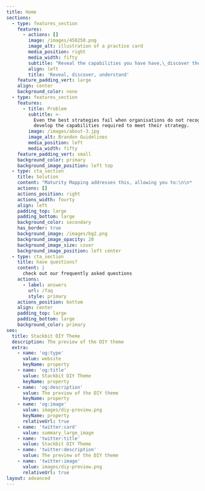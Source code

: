 ```yaml
---
title: Home
sections:
  - type: features_section
    features:
      - actions: []
        image: /images/450250.png
        image_alt: illustration of a practice card
        media_position: right
        media_width: fifty
        subtitle: "Reveal the capabilities you have have,\_discover the new capabilities you need &\_understand the change required"
        align: left
        title: 'Reveal, discover, understand'
    feature_padding_vert: large
    align: center
    background_color: none
  - type: features_section
    features:
      - title: Problem
        subtitle: >-
          Even the best strategies fail when organisations do not recognise and
          develop the capabilities required to meet their strategy. 
        image: /images/about-3.jpg
        image_alt: Brandon Guidelines
        media_position: left
        media_width: fifty
    feature_padding_vert: small
    background_color: primary
    background_image_position: left top
  - type: cta_section
    title: Solution
    content: "Maturity Mapping addresses this, allowing you to:\n\n*   Reveal the capabilities you have already have\n\n*   Discover the new capabilities you need to meet your strategy\n\n*   Understand the change required to improve your capabilities through practices, the concrete things you do\n\nMaturity Mapping visualises these capabilities on a set of linked maps.\_\_\nThis provides you with a custom maturity model contextualised to your organisation.\_\_\n\nIt means that rather than directly grading yourself against what another company or book says is good, you can develop your own maturity model, that takes inspiration from other sources, but is contextualised to what matters to you.\n\n### Value\n\nEnsuring better chance of success at strategy by focusing on what matters\n\n### How\n\nSome high level description of how (ie facilitated discussion to reveal, discover, and understand)\n"
    actions: []
    actions_position: right
    actions_width: fourty
    align: left
    padding_top: large
    padding_bottom: large
    background_color: secondary
    has_border: true
    background_image: /images/bg2.png
    background_image_opacity: 20
    background_image_size: cover
    background_image_position: left center
  - type: cta_section
    title: have questions?
    content: |
      check out our frequently asked questions
    actions:
      - label: answers
        url: /faq
        style: primary
    actions_position: bottom
    align: center
    padding_top: large
    padding_bottom: large
    background_color: primary
seo:
  title: Stackbit DIY Theme
  description: The preview of the DIY theme
  extra:
    - name: 'og:type'
      value: website
      keyName: property
    - name: 'og:title'
      value: Stackbit DIY Theme
      keyName: property
    - name: 'og:description'
      value: The preview of the DIY theme
      keyName: property
    - name: 'og:image'
      value: images/diy-preview.png
      keyName: property
      relativeUrl: true
    - name: 'twitter:card'
      value: summary_large_image
    - name: 'twitter:title'
      value: Stackbit DIY Theme
    - name: 'twitter:description'
      value: The preview of the DIY theme
    - name: 'twitter:image'
      value: images/diy-preview.png
      relativeUrl: true
layout: advanced
---
```

